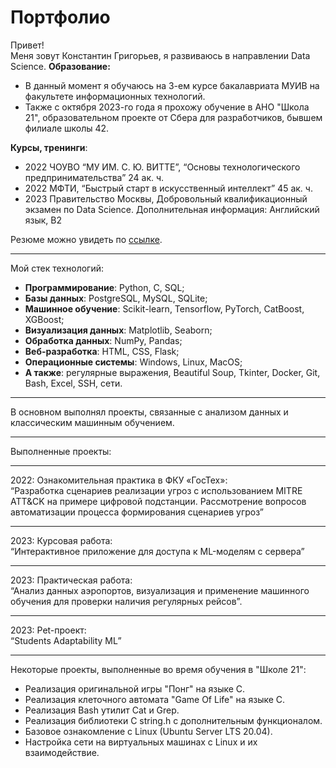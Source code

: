 # Портфолио
Привет!  
Меня зовут Константин Григорьев, я развиваюсь в направлении Data Science. 
**Образование:**
- В данный момент я обучаюсь на 3-ем курсе бакалавриата МУИВ на факультете информационных технологий.  
- Также с октября 2023-го года я прохожу обучение в АНО "Школа 21", образовательном проекте от Сбера для разработчиков, бывшем филиале школы 42.  

**Курсы, тренинги**:
- 2022 ЧОУВО “МУ ИМ. С. Ю. ВИТТЕ”, “Основы технологического предпринимательства” 24 ак. ч.
- 2022 МФТИ, “Быстрый старт в искусственный интеллект” 45 ак. ч.
- 2023 Правительство Москвы, Добровольный квалификационный экзамен по Data Science.
Дополнительная информация:
Английский язык, B2

Резюме можно увидеть по <a href="https://docs.google.com/document/d/1dGomIFwV9CrbjELwAdm7i6G82fdemjrJ7BARTZvZYPo/edit?usp=sharing">ссылке</a>.
___
Мой стек технологий:  
- **Программирование**: Python, C, SQL;
- **­Базы данных**: PostgreSQL, MySQL, SQLite;
- **­Машинное обучение**: Scikit-learn, Tensorflow, PyTorch, CatBoost, XGBoost;
- **­Визуализация данных**: Matplotlib, Seaborn;
- **­Обработка данных**: NumPy, Pandas;
- **Веб-разработка**: HTML, CSS, Flask;
- **­Операционные системы**: Windows, Linux, MacOS;
- **­А также**: регулярные выражения, Beautiful Soup, Tkinter, Docker, Git, Bash, Excel, SSH, сети.  
___
В основном выполнял проекты, связанные с анализом данных и классическим машинным обучением.  

___
Выполненные проекты:  
___
2022: Ознакомительная практика в ФКУ «ГосТех»:  
“Разработка сценариев реализации угроз с использованием MITRE ATT&CK на примере цифровой подстанции. Рассмотрение вопросов автоматизации процесса формирования сценариев угроз”  
___
2023: Курсовая работа:  
“Интерактивное приложение для доступа к ML-моделям с сервера”  
___
2023: Практическая работа:  
“Анализ данных аэропортов, визуализация и применение машинного обучения для проверки наличия регулярных рейсов”.  
___
2023: Pet-проект:  
“Students Adaptability ML”  
___
Некоторые проекты, выполненные во время обучения в "Школе 21":  
- Реализация оригинальной игры "Понг" на языке C.
- Реализация клеточного автомата "Game Of Life" на языке C.
- Реализация Bash утилит Cat и Grep.
- Реализация библиотеки C string.h с дополнительным функционалом.
- Базовое ознакомление с Linux (Ubuntu Server LTS 20.04).
- Настройка сети на виртуальных машинах с Linux и их взаимодействие.
